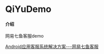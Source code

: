 # QiYuDemo

#### 介绍
网易七鱼客服demo

[Android应用客服系统解决方案---网易七鱼客服](https://blog.csdn.net/lijueqing/article/details/86692299)